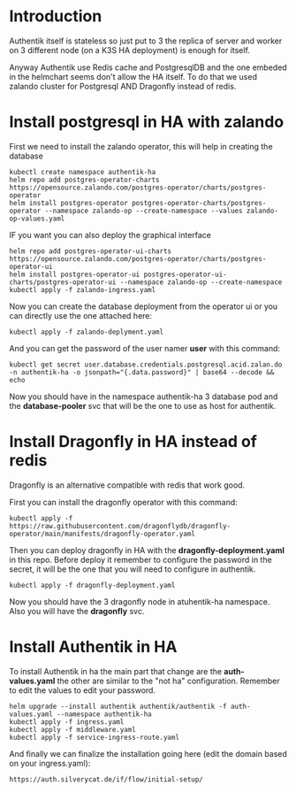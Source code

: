 # Introduction
Authentik itself is stateless so just put to 3 the replica of server and worker on 3 different node (on a K3S HA deployment) is enough for itself.

Anyway Authentik use Redis cache and PostgresqlDB and the one embeded in the helmchart seems don't allow the HA itself. To do that we used zalando cluster for Postgresql AND Dragonfly instead of redis.

# Install postgresql in HA with zalando

First we need to install the zalando operator, this will help in creating the database
```
kubectl create namespace authentik-ha
helm repo add postgres-operator-charts https://opensource.zalando.com/postgres-operator/charts/postgres-operator
helm install postgres-operator postgres-operator-charts/postgres-operator --namespace zalando-op --create-namespace --values zalando-op-values.yaml
```

IF you want you can also deploy the graphical interface
```
helm repo add postgres-operator-ui-charts https://opensource.zalando.com/postgres-operator/charts/postgres-operator-ui
helm install postgres-operator-ui postgres-operator-ui-charts/postgres-operator-ui --namespace zalando-op --create-namespace
kubectl apply -f zalando-ingress.yaml
```

Now you can create the database deployment from the operator ui or you can directly use the one attached here:
```
kubectl apply -f zalando-deplyment.yaml
```

And you can get the password of the user namer **user** with this command:
```
kubectl get secret user.database.credentials.postgresql.acid.zalan.do -n authentik-ha -o jsonpath="{.data.password}" | base64 --decode && echo
```

Now you should have in the namespace authentik-ha 3 database pod and the **database-pooler** svc that will be the one to use as host for authentik.

# Install Dragonfly in HA instead of redis

Dragonfly is an alternative compatible with redis that work good.

First you can install the dragonfly operator with this command:
```
kubectl apply -f https://raw.githubusercontent.com/dragonflydb/dragonfly-operator/main/manifests/dragonfly-operator.yaml
```

Then you can deploy dragonfly in HA with the  **dragonfly-deployment.yaml** in this repo. Before deploy it remember to configure the password in the secret, it will be the one that you will need to configure in authentik.
```
kubectl apply -f dragonfly-deployment.yaml
```

Now you should have the 3 dragonfly node in atuhentik-ha namespace. Also you will have the **dragonfly** svc.

# Install Authentik in HA

To install Authentik in ha the main part that change are the **auth-values.yaml** the other are similar to the "not ha" configuration. Remember to edit the values to edit your password.
```
helm upgrade --install authentik authentik/authentik -f auth-values.yaml --namespace authentik-ha
kubectl apply -f ingress.yaml
kubectl apply -f middleware.yaml
kubectl apply -f service-ingress-route.yaml
```

And finally we can finalize the installation going here (edit the domain based on your ingress.yaml):
```
https://auth.silverycat.de/if/flow/initial-setup/
```
